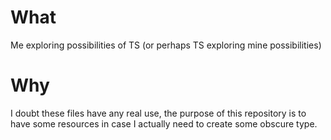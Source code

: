 # What

Me exploring possibilities of TS (or perhaps TS exploring mine possibilities)

# Why

I doubt these files have any real use, the purpose of this repository is to have some resources in case I actually need to create some obscure type.
